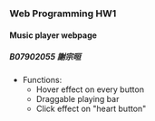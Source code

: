 ### Web Programming HW1
#### Music player webpage
##### B07902055 謝宗晅

* Functions:
    * Hover effect on every button
    * Draggable playing bar
    * Click effect on "heart button"
